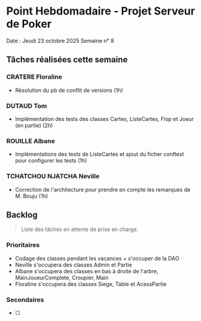 # Point Hebdomadaire - Projet Serveur de Poker

Date : Jeudi 23 octobre 2025
Semaine n° 8

## Tâches réalisées cette semaine

### CRATERE Floraline

- Résolution du pb de conflit de versions  (1h)


### DUTAUD Tom

- Implémentation des tests des classes Cartes, ListeCartes, Flop et Joeur (en partie) (2h)


### ROUILLE Albane

- Implémentations des tests de ListeCartes et ajout du ficher conftest pour configurer les tests (1h)

### TCHATCHOU NJATCHA Neville
- Correction de l'architecture pour prendre en compte les remarques de M. Bouju (1h)

## Backlog

> Liste des tâches en attente de prise en charge.

### Prioritaires

- Codage des classes pendant les vacances + s'occuper de la DAO
- Neville s'occupera des classes Admin et Partie
- Albane s'occupera des classes en bas à droite de l'arbre, MainJoueurComplete, Croupier, Main
- Floraline s'occupera des classes Siege, Table et AcessPartie


### Secondaires

- [ ]
